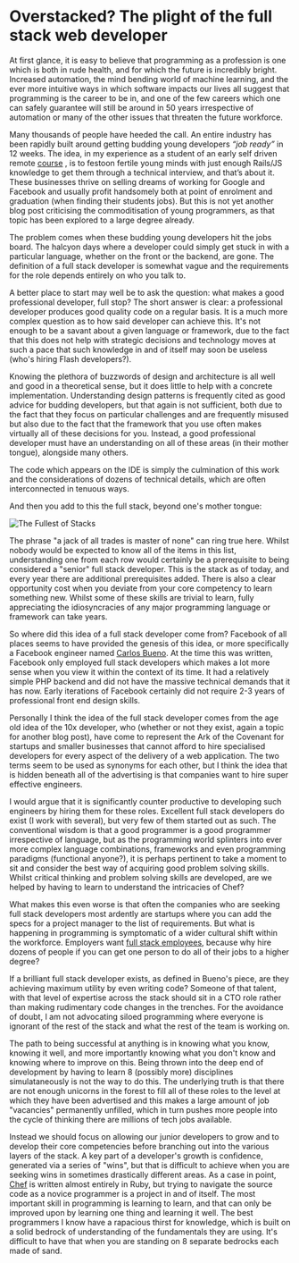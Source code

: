 # Overstacked? The plight of the full stack web developer

At first glance, it is easy to believe that programming as a profession is one which is both in rude health, and for which the future is incredibly bright. Increased automation, the mind bending world of machine learning, and the ever more intuitive ways in which software impacts our lives all suggest that programming is the career to be in, and one of the few careers which one can safely guarantee will still be around in 50 years irrespective of automation or many of the other issues that threaten the future workforce.

Many thousands of people have heeded the call. An entire industry has been rapidly built around getting budding young developers *“job ready”* in 12 weeks. The idea, in my experience as a student of an early self driven remote [course](https://www.bloc.io/) , is to festoon fertile young minds with just enough Rails/JS knowledge to get them through a technical interview, and that’s about it.  These businesses thrive on selling dreams of working for Google and Facebook and usually profit handsomely both at point of enrolment and graduation (when finding their students jobs). But this is not yet another blog post criticising the commoditisation of young programmers, as that topic has been explored to a large degree already.

The problem comes when these budding young developers hit the jobs board. The halcyon days where a developer could simply get stuck in with a particular language, whether on the front or the backend, are gone. The definition of a full stack developer is somewhat vague and the requirements for the role depends entirely on who you talk to.

A better place to start may well be to ask the question: what makes a good professional developer, full stop? The short answer is clear: a professional developer produces good quality code on a regular basis. It is a much more complex question as to how said developer can achieve this. It's not enough to be a savant about a given language or framework, due to the fact that this does not help with strategic decisions and technology moves at such a pace that such knowledge in and of itself may soon be useless (who's hiring Flash developers?).

Knowing the plethora of buzzwords of design and architecture is all well and good in a theoretical sense, but it does little to help with a concrete implementation. Understanding design patterns is frequently cited as good advice for budding developers, but that again is not sufficient, both due to the fact that they focus on particular challenges and are frequently misused but also due to the fact that the framework that you use often makes virtually all of these decisions for you. Instead, a good professional developer must have an understanding on all of these areas (in their mother tongue), alongside many others.

The code which appears on the IDE is simply the culmination of this work and the considerations of dozens of technical details, which are often interconnected in tenuous ways.

And then you add to this the full stack, beyond one's mother tongue:


![The Fullest of Stacks](http://i.imgur.com/jXWjc21.png "The full stack")

The phrase "a jack of all trades is master of none" can ring true here. Whilst nobody would be expected to know all of the items in this list, understanding one from each row would certainly be a prerequisite to being considered a "senior" full stack developer. This is the stack as of today, and every year there are additional prerequisites added. There is also a clear opportunity cost when you deviate from your core competency to learn something new. Whilst some of these skills are trivial to learn, fully appreciating the idiosyncracies of any major programming language or framework can take years.

So where did this idea of a full stack developer come from? Facebook of all places seems to have provided the genesis of this idea, or more specifically a Facebook engineer named [Carlos Bueno](https://www.facebook.com/notes/facebook-engineering/the-full-stack-part-i/461505383919). At the time this was written, Facebook only employed full stack developers which makes a lot more sense when you view it within the context of its time. It had a relatively simple PHP backend and did not have the massive technical demands that it has now. Early iterations of Facebook certainly did not require 2-3 years of professional front end design skills.

Personally I think the idea of the full stack developer comes from the age old idea of the 10x developer, who (whether or not they exist, again a topic for another blog post), have come to represent the Ark of the Covenant for startups and smaller businesses that cannot afford to hire specialised developers for every aspect of the delivery of a web application. The two terms seem to be used as synonyms for each other, but I think the idea that is hidden beneath all of the advertising is that companies want to hire super effective engineers.

I would argue that it is significantly counter productive to developing such engineers by hiring them for these roles. Excellent full stack developers do exist (I work with several), but very few of them started out as such. The conventional wisdom is that a good programmer is a good programmer irrespective of language, but as the programming world splinters into ever more complex language combinations, frameworks and even programming paradigms (functional anyone?), it is perhaps pertinent to take a moment to sit and consider the best way of acquiring good problem solving skills. Whilst critical thinking and problem solving skills are developed, are we helped by having to learn to understand the intricacies of Chef?

What makes this even worse is that often the companies who are seeking full stack developers most ardently are startups where you can add the specs for a project manager to the list of requirements. But what is happening in programming is symptomatic of a wider cultural shift within the workforce. Employers want [full stack employees](https://medium.com/chris-messina/the-full-stack-employee-ed0db089f0a1#.wtkjo85th), because why hire dozens of people if you can get one person to do all of their jobs to a higher degree?

If a brilliant full stack developer exists, as defined in Bueno's piece, are they achieving maximum utility by even writing code? Someone of that talent, with that level of expertise across the stack should sit in a CTO role rather than making rudimentary code changes in the trenches.  For the avoidance of doubt, I am not advocating siloed programming where everyone is ignorant of the rest of the stack and what the rest of the team is working on.

The path to being successful at anything is in knowing what you know, knowing it well, and more importantly knowing what you don't know and knowing where to improve on this. Being thrown into the deep end of development by having to learn 8 (possibly more) disciplines simulataneously is not the way to do this.  The underlying truth is that there are not enough unicorns in the forest to fill all of these roles to the level at which they have been advertised and this makes a large amount of job "vacancies" permanently unfilled, which in turn pushes more people into the cycle of thinking there are millions of tech jobs available.

Instead we should focus on allowing our junior developers to grow and to develop their core competencies before branching out into the various layers of the stack. A key part of a developer's growth is confidence, generated via a series of "wins", but that is difficult to achieve when you are seeking wins in sometimes drastically different areas. As a case in point, [Chef](https://github.com/chef/chef) is written almost entirely in Ruby, but trying to navigate the source code as a novice programmer is a project in and of itself. The most important skill in programming is learning to learn, and that can only be improved upon by learning one thing and learning it well. The best programmers I know have a rapacious thirst for knowledge, which is built on a solid bedrock of understanding of the fundamentals they are using. It's difficult to have that when you are standing on 8 separate bedrocks each made of sand.
